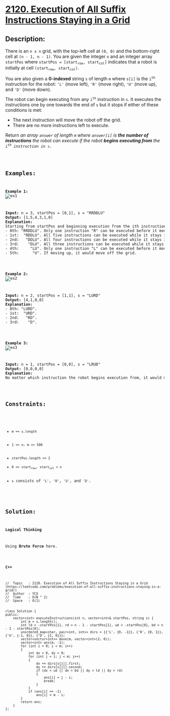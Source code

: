 # [2120. Execution of All Suffix Instructions Staying in a Grid](https://leetcode.com/problems/execution-of-all-suffix-instructions-staying-in-a-grid/)


## Description:

<p>There is an <code>n x n</code> grid, with the top-left cell at <code>(0, 0)</code> and the bottom-right cell at <code>(n - 1, n - 1)</code>. You are given the integer <code>n</code> and an integer array <code>startPos</code> where <code>startPos = [start<sub>row</sub>, start<sub>col</sub>]</code> indicates that a robot is initially at cell <code>(start<sub>row</sub>, start<sub>col</sub>)</code>.</p>

<p>You are also given a <strong>0-indexed</strong> string <code>s</code> of length <code>m</code> where <code>s[i]</code> is the <code>i<sup>th</sup></code> instruction for the robot: <code>'L'</code> (move left), <code>'R'</code> (move right), <code>'U'</code> (move up), and <code>'D'</code> (move down).</p>

<p>The robot can begin executing from any <code>i<sup>th</sup></code> instruction in <code>s</code>. It executes the instructions one by one towards the end of <code>s</code> but it stops if either of these conditions is met:

<ul>
    <li>The next instruction will move the robot off the grid.</li>
    <li>There are no more instructions left to execute.</li>
</ul>

<p>Return <em>an array <code>answer</code> of length <code>m</code> where <code>answer[i]</code> is <strong>the number of instructions</strong> the robot can execute if the robot <strong>begins executing from</strong> the <code>i<sup>th</sup> instruction in <code>s</code>.</em></p>


## Examples:

<strong>Example 1:</strong>
<br/>![ex1](https://assets.leetcode.com/uploads/2021/12/09/1.png)
<pre>
<strong>Input:</strong> n = 3, startPos = [0,1], s = "RRDDLU"
<strong>Output:</strong> [1,5,4,3,1,0]
<strong>Explanation:</strong> 
Starting from startPos and beginning execution from the ith instruction:
- 0th: "RRDDLU". Only one instruction "R" can be executed before it moves off the grid.
- 1st:  "RDDLU". All five instructions can be executed while it stays in the grid and ends at (1, 1).
- 2nd:   "DDLU". All four instructions can be executed while it stays in the grid and ends at (1, 0).
- 3rd:    "DLU". All three instructions can be executed while it stays in the grid and ends at (0, 0).
- 4th:     "LU". Only one instruction "L" can be executed before it moves off the grid.
- 5th:      "U". If moving up, it would move off the grid.
</pre>

<strong>Example 2:</strong>
<br/>![ex2](https://assets.leetcode.com/uploads/2021/12/09/2.png)
<pre>
<strong>Input:</strong> n = 2, startPos = [1,1], s = "LURD"
<strong>Output:</strong> [4,1,0,0]
<strong>Explanation:</strong> 
- 0th: "LURD".
- 1st:  "URD".
- 2nd:   "RD".
- 3rd:    "D".
</pre>

<strong>Example 3:</strong>
<br/>![ex3](https://assets.leetcode.com/uploads/2021/12/09/3.png)
<pre>
<strong>Input:</strong> n = 1, startPos = [0,0], s = "LRUD"
<strong>Output:</strong> [0,0,0,0]
<strong>Explanation:</strong> 
No matter which instruction the robot begins execution from, it would move off the grid.
</pre>


## Constraints:

<ul>
    <li><code>m == s.length</code></li>
    <li><code>1 &lt;= n, m &lt;= 500</code></li>
    <li><code>startPos.length == 2</code>
    <li><code>0 &lt;= start<sub>row</sub>, start<sub>col</sub> &lt; n</code></li>
    <li><code>s</code> consists of <code>'L'</code>, <code>'R'</code>, <code>'U'</code>, and <code>'D'</code>.</li>
</ul>


## Solution:

<strong>Logical Thinking</strong>
<p>Using <strong>Brute Force</strong> here.</p>


<strong>C++</strong>

```
//  Topic   : 2120. Execution of All Suffix Instructions Staying in a Grid (https://leetcode.com/problems/execution-of-all-suffix-instructions-staying-in-a-grid/)
//  Author  : YCX
//  Time    : O(N ^ 2)
//  Space   : O(1)


class Solution {
public:
    vector<int> executeInstructions(int n, vector<int>& startPos, string s) {
        int m = s.length();
        int ld = -startPos[1], rd = n - 1 - startPos[1], ud = -startPos[0], bd = n - 1 - startPos[0];
        unordered_map<char, pair<int, int>> dirs = {{'L', {0, -1}}, {'R', {0, 1}}, {'U', {-1, 0}}, {'D', {1, 0}}};
        vector<vector<int>> move(m, vector<int>(2, 0));
        vector<int> ans(m, -1);
        for (int i = 0; i < m; i++)
        {
            int dx = 0, dy = 0;
            for (int j = i; j < m; j++)
            {
                dx += dirs[s[j]].first;
                dy += dirs[s[j]].second;
                if (dx < ud || dx > bd || dy < ld || dy > rd)
                {
                    ans[i] = j - i;
                    break;
                }
            } 
            if (ans[i] == -1)
                ans[i] = m - i;
        }   
        return ans;
    }
};
```
